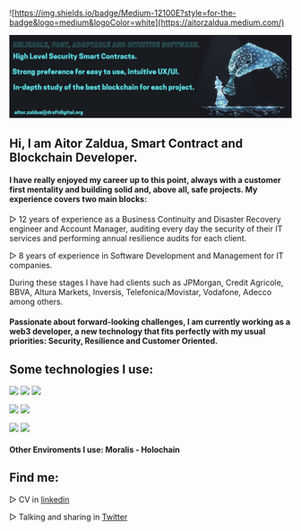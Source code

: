 ![https://img.shields.io/badge/Medium-12100E?style=for-the-badge&logo=medium&logoColor=white](https://aitorzaldua.medium.com/)

![image](https://github.com/aitorzaldua/aitorzaldua/blob/main/bannerAZ.png)

## Hi, I am Aitor Zaldua, Smart Contract and Blockchain Developer.

#### I have really enjoyed my career up to this point, always with a customer first mentality and building solid and, above all, safe projects. My experience covers two main blocks:

▻ 12 years of experience as a Business Continuity and Disaster Recovery engineer and Account Manager, auditing every day the security of their IT services and performing annual resilience audits for each client.

▻ 8 years of experience in Software Development and Management for IT companies.

During these stages I have had clients such as JPMorgan, Credit Agricole, BBVA, Altura Markets, Inversis, Telefonica/Movistar, Vodafone, Adecco among others.

#### Passionate about forward-looking challenges, I am currently working as a web3 developer, a new technology that fits perfectly with my usual priorities: Security, Resilience and Customer Oriented.

## Some technologies I use:
![](https://img.shields.io/badge/Solidity-e6e6e6?style=for-the-badge&logo=solidity&logoColor=black) ![](https://img.shields.io/badge/Rust-black?style=for-the-badge&logo=rust&logoColor=#E57324) ![](https://img.shields.io/badge/JavaScript-323330?style=for-the-badge&logo=javascript&logoColor=F7DF1E)

![](https://img.shields.io/badge/OpenZeppelin-4E5EE4?logo=OpenZeppelin&logoColor=fff&style=for-the-badge) ![](https://img.shields.io/badge/chainlink-375BD2?style=for-the-badge&logo=chainlink&logoColor=white) 

![](https://img.shields.io/badge/React-20232A?style=for-the-badge&logo=react&logoColor=61DAFB) ![](https://img.shields.io/badge/Tailwind_CSS-38B2AC?style=for-the-badge&logo=tailwind-css&logoColor=white)

#### Other Enviroments I use: Moralis  - Holochain

## Find me:

▻ CV in [linkedin](https://www.linkedin.com/in/aitor-zaldua/)

▻ Talking and sharing in [Twitter](https://twitter.com/azdraft_)


